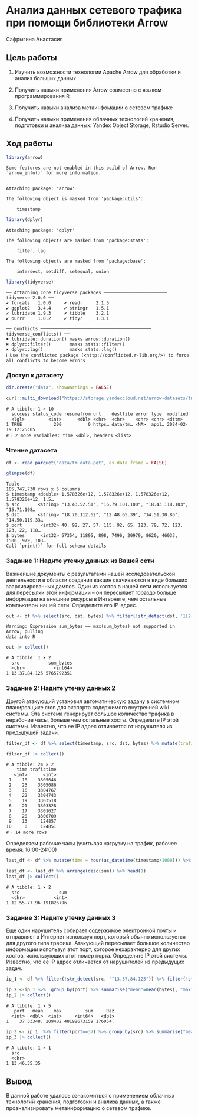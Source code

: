 # Анализ данных сетевого трафика при помощи библиотеки Arrow
Сафрыгина Анастасия

## Цель работы

1.  Изучить возможности технологии Apache Arrow для обработки и анализ
    больших данных

2.  Получить навыки применения Arrow совместно с языком программирования
    R

3.  Получить навыки анализа метаинфомации о сетевом трафике

4.  Получить навыки применения облачных технологий хранения, подготовки
    и анализа данных: Yandex Object Storage, Rstudio Server.

## Ход работы

``` r
library(arrow)
```

    Some features are not enabled in this build of Arrow. Run `arrow_info()` for more information.


    Attaching package: 'arrow'

    The following object is masked from 'package:utils':

        timestamp

``` r
library(dplyr)
```


    Attaching package: 'dplyr'

    The following objects are masked from 'package:stats':

        filter, lag

    The following objects are masked from 'package:base':

        intersect, setdiff, setequal, union

``` r
library(tidyverse)
```

    ── Attaching core tidyverse packages ──────────────────────── tidyverse 2.0.0 ──
    ✔ forcats   1.0.0     ✔ readr     2.1.5
    ✔ ggplot2   3.4.4     ✔ stringr   1.5.1
    ✔ lubridate 1.9.3     ✔ tibble    3.2.1
    ✔ purrr     1.0.2     ✔ tidyr     1.3.1

    ── Conflicts ────────────────────────────────────────── tidyverse_conflicts() ──
    ✖ lubridate::duration() masks arrow::duration()
    ✖ dplyr::filter()       masks stats::filter()
    ✖ dplyr::lag()          masks stats::lag()
    ℹ Use the conflicted package (<http://conflicted.r-lib.org/>) to force all conflicts to become errors

### Доступ к датасету

``` r
dir.create("data", showWarnings = FALSE)
```

``` r
curl::multi_download("https://storage.yandexcloud.net/arrow-datasets/tm_data.pqt", "data/tm_data.pqt",resume = TRUE)
```

    # A tibble: 1 × 10
      success status_code resumefrom url    destfile error type  modified           
      <lgl>         <int>      <dbl> <chr>  <chr>    <chr> <chr> <dttm>             
    1 TRUE            200          0 https… data/tm… <NA>  appl… 2024-02-19 12:25:05
    # ℹ 2 more variables: time <dbl>, headers <list>

### Чтение датасета

``` r
df <- read_parquet("data/tm_data.pqt", as_data_frame = FALSE)
```

``` r
glimpse(df)
```

    Table
    105,747,730 rows x 5 columns
    $ timestamp <double> 1.578326e+12, 1.578326e+12, 1.578326e+12, 1.578326e+12, 1.5…
    $ src       <string> "13.43.52.51", "16.79.101.100", "18.43.118.103", "15.71.108…
    $ dst       <string> "18.70.112.62", "12.48.65.39", "14.51.30.86", "14.50.119.33…
    $ port       <int32> 40, 92, 27, 57, 115, 92, 65, 123, 79, 72, 123, 123, 22, 118…
    $ bytes      <int32> 57354, 11895, 898, 7496, 20979, 8620, 46033, 1500, 979, 103…
    Call `print()` for full schema details

### Задание 1: Надите утечку данных из Вашей сети

Важнейшие документы с результатами нашей исследовательской деятельности
в области создания вакцин скачиваются в виде больших заархивированных
дампов. Один из хостов в нашей сети используется для пересылки этой
информации – он пересылает гораздо больше информации на внешние ресурсы
в Интернете, чем остальные компьютеры нашей сети. Определите его
IP-адрес.

``` r
out <- df %>% select(src, dst, bytes) %>% filter(!str_detect(dst, '1[2-4].*')) %>% select(src, bytes) %>% group_by(src) %>% summarize(sum_bytes = sum(bytes)) %>% filter(sum_bytes == max(sum_bytes))
```

    Warning: Expression sum_bytes == max(sum_bytes) not supported in Arrow; pulling
    data into R

``` r
out |> collect()
```

    # A tibble: 1 × 2
      src           sum_bytes
      <chr>           <int64>
    1 13.37.84.125 5765792351

### Задание 2: Надите утечку данных 2

Другой атакующий установил автоматическую задачу в системном
планировщике cron для экспорта содержимого внутренней wiki системы. Эта
система генерирует большое количество трафика в нерабочие часы, больше
чем остальные хосты. Определите IP этой системы. Известно, что ее IP
адрес отличается от нарушителя из предыдущей задачи.

``` r
filter_df <- df %>% select(timestamp, src, dst, bytes) %>% mutate(trafic = (str_detect(src, '1[2-4].*') & !str_detect(dst, '1[2-4].*')),time = hour(as_datetime(timestamp/1000))) %>% filter(trafic == TRUE, time >= 0 & time <= 24) %>% group_by(time) %>% summarise(trafictime = n()) %>% arrange(desc(trafictime))
```

``` r
filter_df |> collect()
```

    # A tibble: 24 × 2
        time trafictime
       <int>      <int>
     1    18    3305646
     2    23    3305086
     3    16    3304767
     4    22    3304743
     5    19    3303518
     6    21    3303328
     7    17    3301627
     8    20    3300709
     9    13     124857
    10     0     124851
    # ℹ 14 more rows

Определяем рабочие часы (учитывая нагрузку на трафик, рабочее время:
16:00-24:00)

``` r
last_df <- df %>% mutate(time = hour(as_datetime(timestamp/1000))) %>% filter(!str_detect(src, "^13.37.84.125")) %>% filter(str_detect(src, '1[2-4].*'))  %>% filter(!str_detect(dst, '1[2-4].*'))  %>% filter(time >= 1 & time <= 15) %>% group_by(src) %>% summarise("sum" = sum(bytes)) %>% select(src,sum)
```

``` r
last_df <- last_df %>% arrange(desc(sum)) %>% head(1)
last_df |> collect()
```

    # A tibble: 1 × 2
      src               sum
      <chr>           <int>
    1 12.55.77.96 191826796

### Задание 3: Надите утечку данных 3

Еще один нарушитель собирает содержимое электронной почты и отправляет в
Интернет используя порт, который обычно используется для другого типа
трафика. Атакующий пересылает большое количество информации используя
этот порт, которое нехарактерно для других хостов, использующих этот
номер порта. Определите IP этой системы. Известно, что ее IP адрес
отличается от нарушителей из предыдущих задач.

``` r
ip_1 <- df %>% filter(!str_detect(src, "^13.37.84.125")) %>% filter(!str_detect(src, "^12.55.77.96")) %>% filter(str_detect(src, "^12.") | str_detect(src, "^13.") | str_detect(src, "^14."))  %>% filter(!str_detect(dst, "^12.") | !str_detect(dst, "^13.") | !str_detect(dst, "^14."))  %>% select(src, bytes, port)
```

``` r
ip_2 <-ip_1 %>%  group_by(port) %>% summarise("mean"=mean(bytes), "max"=max(bytes), "sum" = sum(bytes)) %>%  mutate("Raz"= max-mean)  %>% filter(Raz!=0, Raz>170000)
ip_2 |> collect()
```

    # A tibble: 1 × 5
       port   mean    max         sum     Raz
      <int>  <dbl>  <int>     <int64>   <dbl>
    1    37 33348. 209402 48192673159 176054.

``` r
ip_3 <- ip_1  %>% filter(port==37) %>% group_by(src) %>% summarise("mean"=mean(bytes)) %>% filter(mean>37543) %>% select(src)
ip_3 |> collect()
```

    # A tibble: 1 × 1
      src        
      <chr>      
    1 13.46.35.35

## Вывод

В данной работе удалось ознакомиться с применением облачных технологий
хранения, подготовки и анализа данных, а также проанализировать
метаинформацию о сетевом трафике.

